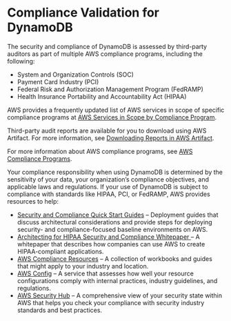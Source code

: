 # Compliance Validation for DynamoDB<a name="Compliance"></a>

The security and compliance of DynamoDB is assessed by third\-party auditors as part of multiple AWS compliance programs, including the following:
+ System and Organization Controls \(SOC\)
+ Payment Card Industry \(PCI\)
+ Federal Risk and Authorization Management Program \(FedRAMP\)
+ Health Insurance Portability and Accountability Act \(HIPAA\)

AWS provides a frequently updated list of AWS services in scope of specific compliance programs at [AWS Services in Scope by Compliance Program](https://aws.amazon.com/compliance/services-in-scope/)\. 

Third\-party audit reports are available for you to download using AWS Artifact\. For more information, see [Downloading Reports in AWS Artifact](https://docs.aws.amazon.com/artifact/latest/ug/downloading-documents.html)\. 

For more information about AWS compliance programs, see [AWS Compliance Programs](https://aws.amazon.com/compliance/programs/)\.

Your compliance responsibility when using DynamoDB is determined by the sensitivity of your data, your organization’s compliance objectives, and applicable laws and regulations\. If your use of DynamoDB is subject to compliance with standards like HIPAA, PCI, or FedRAMP, AWS provides resources to help:
+ [Security and Compliance Quick Start Guides](https://aws.amazon.com/quickstart/?awsf.quickstart-homepage-filter=categories%23security-identity-compliance) – Deployment guides that discuss architectural considerations and provide steps for deploying security\- and compliance\-focused baseline environments on AWS\. 
+ [Architecting for HIPAA Security and Compliance Whitepaper ](https://d0.awsstatic.com/whitepapers/compliance/AWS_HIPAA_Compliance_Whitepaper.pdf) – A whitepaper that describes how companies can use AWS to create HIPAA\-compliant applications\. 
+ [AWS Compliance Resources](https://aws.amazon.com/compliance/resources/) – A collection of workbooks and guides that might apply to your industry and location\.
+ [AWS Config](https://docs.aws.amazon.com/config/latest/developerguide/evaluate-config.html) – A service that assesses how well your resource configurations comply with internal practices, industry guidelines, and regulations\.
+ [AWS Security Hub](https://docs.aws.amazon.com/securityhub/latest/userguide/what-is-securityhub.html) – A comprehensive view of your security state within AWS that helps you check your compliance with security industry standards and best practices\. 